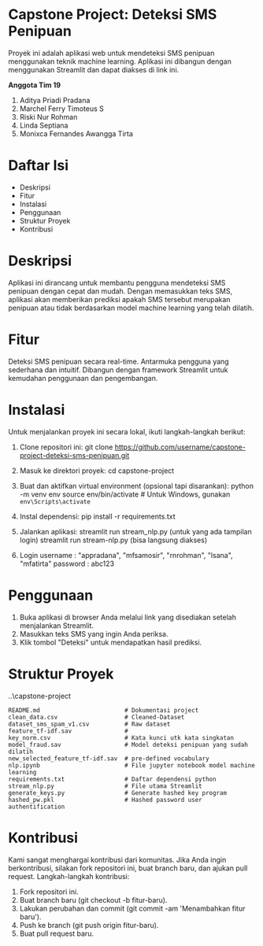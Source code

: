 # Capstone Project: Deteksi SMS Penipuan
Proyek ini adalah aplikasi web untuk mendeteksi SMS penipuan menggunakan teknik machine learning. Aplikasi ini dibangun dengan menggunakan Streamlit dan dapat diakses di link ini.

**Anggota Tim 19**

1. Aditya Priadi Pradana
2. Marchel Ferry Timoteus S
3. Riski Nur Rohman
4. Linda Septiana
5. Monixca Fernandes Awangga Tirta

# Daftar Isi
- Deskripsi
- Fitur
- Instalasi
- Penggunaan
- Struktur Proyek
- Kontribusi

# Deskripsi
Aplikasi ini dirancang untuk membantu pengguna mendeteksi SMS penipuan dengan cepat dan mudah. Dengan memasukkan teks SMS, aplikasi akan memberikan prediksi apakah SMS tersebut merupakan penipuan atau tidak berdasarkan model machine learning yang telah dilatih.

# Fitur
Deteksi SMS penipuan secara real-time.
Antarmuka pengguna yang sederhana dan intuitif.
Dibangun dengan framework Streamlit untuk kemudahan penggunaan dan pengembangan.

# Instalasi
Untuk menjalankan proyek ini secara lokal, ikuti langkah-langkah berikut:

1. Clone repositori ini:
git clone https://github.com/username/capstone-project-deteksi-sms-penipuan.git

2. Masuk ke direktori proyek:
cd capstone-project

3. Buat dan aktifkan virtual environment (opsional tapi disarankan):
python -m venv env
source env/bin/activate  # Untuk Windows, gunakan `env\Scripts\activate`

4. Instal dependensi:
pip install -r requirements.txt

5. Jalankan aplikasi:
streamlit run stream_nlp.py (untuk yang ada tampilan login)
streamlit run stream-nlp.py (bisa langsung diakses)

6. Login
username : "appradana", "mfsamosir", "rnrohman", "lsana", "mfatirta"
password : abc123

# Penggunaan
1. Buka aplikasi di browser Anda melalui link yang disediakan setelah menjalankan Streamlit.
2. Masukkan teks SMS yang ingin Anda periksa.
3. Klik tombol "Deteksi" untuk mendapatkan hasil prediksi.
   
# Struktur Proyek
..\capstone-project

    README.md                        # Dokumentasi project
    clean_data.csv                   # Cleaned-Dataset
    dataset_sms_spam_v1.csv          # Raw dataset
    feature_tf-idf.sav               # 
    key_norm.csv                     # Kata kunci utk kata singkatan
    model_fraud.sav                  # Model deteksi penipuan yang sudah dilatih
    new_selected_feature_tf-idf.sav  # pre-defined vocabulary 
    nlp.ipynb                        # File jupyter notebook model machine learning
    requirements.txt                 # Daftar dependensi python
    stream_nlp.py                    # File utama Streamlit
    generate_keys.py                 # Generate hashed key program
    hashed_pw.pkl                    # Hashed password user authentification

# Kontribusi
Kami sangat menghargai kontribusi dari komunitas. Jika Anda ingin berkontribusi, silakan fork repositori ini, buat branch baru, dan ajukan pull request. Langkah-langkah kontribusi:
1. Fork repositori ini.
2. Buat branch baru (git checkout -b fitur-baru).
3. Lakukan perubahan dan commit (git commit -am 'Menambahkan fitur baru').
4. Push ke branch (git push origin fitur-baru).
5. Buat pull request baru.
